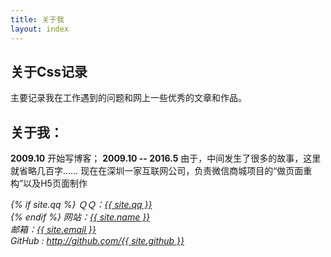 ```yaml
---
title: 关于我
layout: index
---
```


## 关于Css记录
主要记录我在工作遇到的问题和网上一些优秀的文章和作品。

## 关于我：
**2009.10** 开始写博客；
**2009.10 -- 2016.5** 由于，中间发生了很多的故事，这里就省略几百字……
现在在深圳一家互联网公司，负责微信商城项目的“做页面重构”以及H5页面制作

<address>
{% if site.qq %}
ＱＱ：<a title="QQ" href="tencent://message/?uin={{ site.qq }}">{{ site.qq }}</a><br />
{% endif %}
网站：<a title="邮箱" href="{{ site.url }}">{{ site.name }}</a><br />
邮箱：<a title="邮箱" href="mailto:{{ site.email }}">{{ site.email }}</a><br />
GitHub : <a title="Github" href="http://github.com/{{ site.github }}">http://github.com/{{ site.github }}</a><br />
</address>